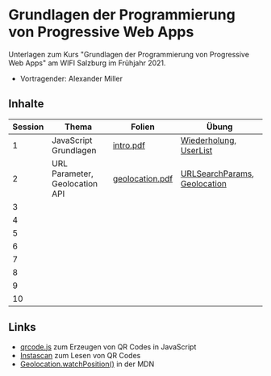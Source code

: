 # Grundlagen der Programmierung von Progressive Web Apps

Unterlagen zum Kurs "Grundlagen der Programmierung von Progressive Web Apps" am WIFI Salzburg im Frühjahr 2021.

- Vortragender: Alexander Miller

## Inhalte

Session | Thema | Folien | Übung
---|---|---|---
1 | JavaScript Grundlagen | [intro.pdf](slides/intro.pdf) | [Wiederholung](src/01-wiederholung), [UserList](src/01)
2 | URL Parameter, Geolocation API | [geolocation.pdf](slides/geolocation.pdf) | [URLSearchParams](src/02-url-parameter), [Geolocation](src/02)
3 | 
4 | 
5 | 
6 | 
7 | 
8 | 
9 | 
10 | 

## Links

- [qrcode.js](https://davidshimjs.github.io/qrcodejs/) zum Erzeugen von QR Codes in JavaScript
- [Instascan](https://github.com/schmich/instascan) zum Lesen von QR Codes
- [Geolocation.watchPosition()](https://developer.mozilla.org/en-US/docs/Web/API/Geolocation/watchPosition) in der MDN
